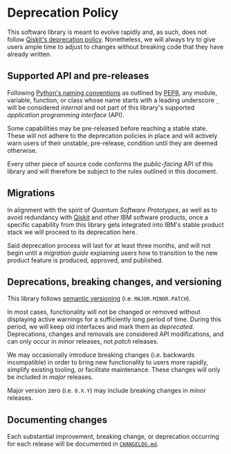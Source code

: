 # Deprecation Policy

This software library is meant to evolve rapidly and, as such, does not follow [Qiskit's deprecation policy](https://github.com/Qiskit/qiskit/blob/main/DEPRECATION.md). Nonetheless, we will always try to give users ample time to adjust to changes without breaking code that they have already written.


## Supported API and pre-releases

Following [Python's naming conventions](https://realpython.com/python-double-underscore/) as outlined by [PEP8](https://peps.python.org/pep-0008/), any module, variable, function, or class whose name starts with a leading underscore `_` will be considered _internal_ and not part of this library's supported _application programming interface_ (API).

Some capabilities may be pre-released before reaching a stable state. These will not adhere to the deprecation policies in place and will actively warn users of their unstable, pre-release, condition until they are deemed otherwise.

Every other piece of source code conforms the _public-facing_ API of this library and will therefore be subject to the rules outlined in this document.


## Migrations

In alignment with the spirit of _Quantum Software Prototypes_, as well as to avoid redundancy with [Qiskit](https://www.ibm.com/quantum/qiskit) and other IBM software products, once a specific capability from this library gets integrated into IBM's stable product stack we will proceed to its deprecation here.

Said deprecation process will last for at least three months, and will not begin until a _migration guide_ explaining users how to transition to the new product feature is produced, approved, and published.


## Deprecations, breaking changes, and versioning

This library follows [semantic versioning](https://semver.org/) (i.e. `MAJOR.MINOR.PATCH`).

In most cases, functionality will not be changed or removed without displaying active warnings for a sufficiently long period of time. During this period, we will keep old interfaces and mark them as _deprecated_. Deprecations, changes and removals are considered API modifications, and can only occur in _minor_ releases, not _patch_ releases.

We may occasionally introduce breaking changes (i.e. backwards incompatible) in order to bring new functionality to users more rapidly, simplify existing tooling, or facilitate maintenance. These changes will only be included in _major_ releases.

Major version zero (i.e. `0.X.Y`) may include breaking changes in minor releases.


## Documenting changes

Each substantial improvement, breaking change, or deprecation occurring for each release will be documented in [`CHANGELOG.md`](https://github.com/IBM-Quantum-Technical-Enablement/quantum-enablement/blob/main/CHANGELOG.md).
